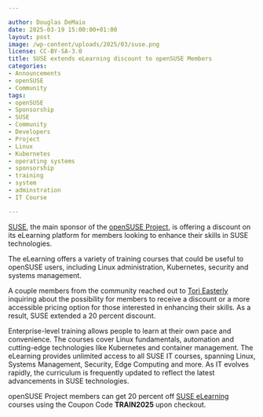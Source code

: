 ```yaml
---

author: Douglas DeMaio
date: 2025-03-19 15:00:00+01:00
layout: post
image: /wp-content/uploads/2025/03/suse.png
license: CC-BY-SA-3.0
title: SUSE extends eLearning discount to openSUSE Members
categories:
- Announcements
- openSUSE
- Community
tags:
- openSUSE
- Sponsorship
- SUSE
- Community
- Developers
- Project
- Linux 
- Kubernetes
- operating systems 
- sponsorship 
- training
- system 
- adminstration
- IT Course

---
```


[SUSE](https://www.suse.com/), the main sponsor of the [openSUSE Project](https://get.opensuse.org/), is offering a discount on its eLearning platform for members looking to enhance their skills in SUSE technologies.

The eLearning offers a variety of training courses that could be useful to openSUSE users, including Linux administration, Kubernetes, security and systems management.

A couple members from the community reached out to [Tori Easterly](https://www.suse.com/c/author/teasterlysuse-com/) inquiring about the possibility for members to receive a discount or a more accessible pricing option for those interested in enhancing their skills. As a result, SUSE extended a 20 percent discount.

Enterprise-level training allows people to learn at their own pace and convenience. The courses cover Linux fundamentals, automation and cutting-edge technologies like Kubernetes and container management. The eLearning provides unlimited access to all SUSE IT courses, spanning Linux, Systems Management, Security, Edge Computing and more. As IT evolves rapidly, the curriculum is frequently updated to reflect the latest advancements in SUSE technologies. 

openSUSE Project members can get 20 percent off [SUSE eLearning](https://www.suse.com/shop/elearning/) courses using the Coupon Code **TRAIN2025** upon checkout.

<meta name="openSUSE, Open Source, development, Linux, SUSE, sponsorship, training, IT courses, edge, sysadmin, kubernetes" content="HTML,CSS,XML,JavaScript">
